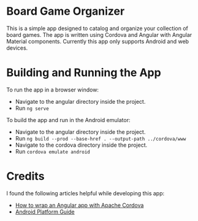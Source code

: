 # Board Game Organizer

This is a simple app designed to catalog and organize your collection of board games. The app is written using Cordova and Angular with Angular Material components. Currently this app only supports Android and web devices.

# Building and Running the App

To run the app in a browser window:
 - Navigate to the angular directory inside the project.
 - Run `ng serve`

To build the app and run in the Android emulator:
 - Navigate to the angular directory inside the project.
 - Run `ng build --prod --base-href . --output-path ../cordova/www`
 - Navigate to the cordova directory inside the project.
 - Run `cordova emulate android`



# Credits

I found the following articles helpful while developing this app:

 - [How to wrap an Angular app with Apache Cordova](https://medium.com/@EliaPalme/how-to-wrap-an-angular-app-with-apache-cordova-909024a25d79)
 - [Android Platform Guide](https://cordova.apache.org/docs/en/latest/guide/platforms/android/index.html)